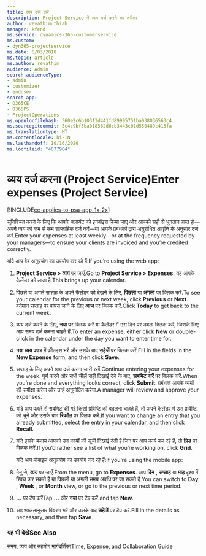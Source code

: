 ```yaml
---
title: व्यय दर्ज करें
description: Project Service में व्यय दर्ज करने का तरीका
author: revathimuthiah
manager: kfend
ms.service: dynamics-365-customerservice
ms.custom:
- dyn365-projectservice
ms.date: 8/03/2018
ms.topic: article
ms.author: revathim
audience: Admin
search.audienceType:
- admin
- customizer
- enduser
search.app:
- D365CE
- D365PS
- ProjectOperations
ms.openlocfilehash: 360e2c6b103f3d441fd89995751ba038036563c4
ms.sourcegitcommit: 5c4c9bf3ba018562d6cb3443c01d550489c415fa
ms.translationtype: HT
ms.contentlocale: hi-IN
ms.lasthandoff: 10/16/2020
ms.locfileid: "4077904"
---
```

# <a name="enter-expenses-project-service"></a><span data-ttu-id="004dc-103">व्यय दर्ज करना (Project Service)</span><span class="sxs-lookup"><span data-stu-id="004dc-103">Enter expenses (Project Service)</span></span>

[!INCLUDE[cc-applies-to-psa-app-1x-2x](../includes/cc-applies-to-psa-app-1x-2x.md)]

<span data-ttu-id="004dc-104">सुनिश्चित करने के लिए कि आपके क्लायंट को इनवॉइस किया जाए और आपको सही से भुगतान प्राप्त हो—अपने व्यय को कम से कम साप्ताहिक दर्ज करें—या आपके प्रबंधकों द्वारा अनुरोधित आवृत्ति के अनुसार दर्ज करें.</span><span class="sxs-lookup"><span data-stu-id="004dc-104">Enter your expenses at least weekly—or at the frequency requested by your managers—to ensure your clients are invoiced and you’re credited correctly.</span></span>  
  
 <span data-ttu-id="004dc-105">यदि आप वेब अनुप्रयोग का उपयोग कर रहे हैं:</span><span class="sxs-lookup"><span data-stu-id="004dc-105">If you’re using the web app:</span></span>  
  
1. <span data-ttu-id="004dc-106">**Project Service > व्यय** पर जाएँ.</span><span class="sxs-lookup"><span data-stu-id="004dc-106">Go to **Project Service > Expenses**.</span></span> <span data-ttu-id="004dc-107">यह आपके कैलेंडर को लाता है.</span><span class="sxs-lookup"><span data-stu-id="004dc-107">This brings up your calendar.</span></span>  
  
2. <span data-ttu-id="004dc-108">पिछले या अगले सप्ताह के अपने कैलेंडर को देखने के लिए, **पिछला** या **अगला** पर क्लिक करें.</span><span class="sxs-lookup"><span data-stu-id="004dc-108">To see your calendar for the previous or next week, click **Previous** or **Next**.</span></span> <span data-ttu-id="004dc-109">वर्तमान सप्ताह पर वापस जाने के लिए **आज** पर क्लिक करें.</span><span class="sxs-lookup"><span data-stu-id="004dc-109">Click **Today** to get back to the current week.</span></span>  
  
3. <span data-ttu-id="004dc-110">व्यय दर्ज करने के लिए, **नया** पर क्लिक करें या कैलेंडर में उस दिन पर डबल-क्लिक करें, जिसके लिए आप समय दर्ज करना चाहते हैं.</span><span class="sxs-lookup"><span data-stu-id="004dc-110">To enter an expense, either click **New** or double-click in the calendar under the day you want to enter time for.</span></span>  
  
4. <span data-ttu-id="004dc-111">**नया व्यय** प्रपत्र में फ़ील्ड्स भरें और उसके बाद **सहेजें** पर क्लिक करें.</span><span class="sxs-lookup"><span data-stu-id="004dc-111">Fill in the fields in the **New Expense** form, and then click **Save**.</span></span>  
  
5. <span data-ttu-id="004dc-112">सप्ताह के लिए अपने व्यय दर्ज करना जारी रखें.</span><span class="sxs-lookup"><span data-stu-id="004dc-112">Continue entering your expenses for the week.</span></span> <span data-ttu-id="004dc-113">पूर्ण करने और सभी चीज़ें सही दिखाई देने के बाद, **सबमिट करें** पर क्लिक करें.</span><span class="sxs-lookup"><span data-stu-id="004dc-113">When you’re done and everything looks correct, click **Submit**.</span></span> <span data-ttu-id="004dc-114">प्रबंधक आपके व्ययों की समीक्षा करेगा और उन्हें अनुमोदित करेगा.</span><span class="sxs-lookup"><span data-stu-id="004dc-114">A manager will review and approve your expenses.</span></span>  
  
6. <span data-ttu-id="004dc-115">यदि आप पहले से सबमिट की गई किसी प्रविष्टि को बदलना चाहते हैं, तो अपने कैलेंडर में उस प्रविष्टि को चुनें और उसके बाद **रिकॉल** पर क्लिक करें.</span><span class="sxs-lookup"><span data-stu-id="004dc-115">If you want to change an entry that you already submitted, select the entry in your calendar, and then click **Recall**.</span></span>  
  
7. <span data-ttu-id="004dc-116">यदि इसके बजाय आपको उन कार्यों की सूची दिखाई देती है जिन पर आप कार्य कर रहे हैं, तो **ग्रिड** पर क्लिक करें.</span><span class="sxs-lookup"><span data-stu-id="004dc-116">If you’d rather see a list of what you’re working on, click **Grid**.</span></span>  
  
   <span data-ttu-id="004dc-117">यदि आप मोबाइल अनुप्रयोग का उपयोग कर रहे हैं:</span><span class="sxs-lookup"><span data-stu-id="004dc-117">If you’re using the mobile app:</span></span>  
  
8. <span data-ttu-id="004dc-118">मेनू से, **व्यय** पर जाएँ.</span><span class="sxs-lookup"><span data-stu-id="004dc-118">From the menu, go to **Expenses**.</span></span>     <span data-ttu-id="004dc-119">आप **दिन** , **सप्ताह** या **माह** दृश्य में स्विच कर सकते हैं या पिछली या अगली समय अवधि पर जा सकते हैं.</span><span class="sxs-lookup"><span data-stu-id="004dc-119">You can switch to **Day** , **Week** , or **Month** view, or go to the previous or next time period.</span></span>  
  
9. <span data-ttu-id="004dc-120">**…** पर टैप करें</span><span class="sxs-lookup"><span data-stu-id="004dc-120">Tap **…**</span></span> <span data-ttu-id="004dc-121">और **नया** पर टैप करें.</span><span class="sxs-lookup"><span data-stu-id="004dc-121">and tap **New**.</span></span>  
  
10. <span data-ttu-id="004dc-122">आवश्यकतानुसार विवरण भरें और उसके बाद **सहेजें** पर टैप करें.</span><span class="sxs-lookup"><span data-stu-id="004dc-122">Fill in the details as necessary, and then tap **Save**.</span></span>  
  
### <a name="see-also"></a><span data-ttu-id="004dc-123">यह भी देखें</span><span class="sxs-lookup"><span data-stu-id="004dc-123">See Also</span></span>  
 [<span data-ttu-id="004dc-124">समय, व्यय और सहयोग मार्गदर्शिका</span><span class="sxs-lookup"><span data-stu-id="004dc-124">Time, Expense, and Collaboration Guide</span></span>](../psa/time-expense-collaboration-guide.md)
